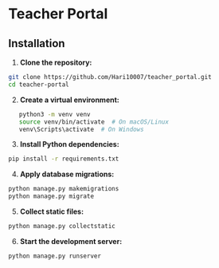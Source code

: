 # Teacher Portal

## Installation

1. **Clone the repository:**

```bash
git clone https://github.com/Hari10007/teacher_portal.git
cd teacher-portal

```

2. **Create a virtual environment:**

```bash
   python3 -m venv venv
   source venv/bin/activate  # On macOS/Linux
   venv\Scripts\activate  # On Windows
```

3. **Install Python dependencies:**

```bash
pip install -r requirements.txt
```

4. **Apply database migrations:**

```bash
python manage.py makemigrations
python manage.py migrate
```

5. **Collect static files:**

```bash
python manage.py collectstatic
```

6. **Start the development server:**

```bash
python manage.py runserver
```
